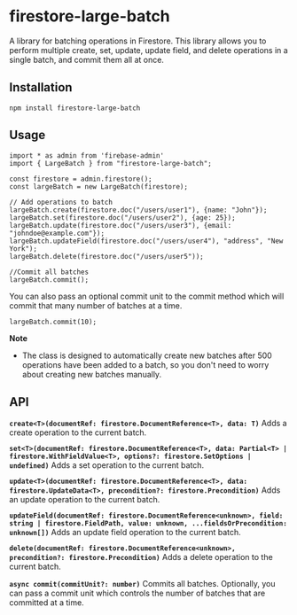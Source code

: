 # firestore-large-batch

A library for batching operations in Firestore. This library allows you to perform multiple create, set, update, update field, and delete operations in a single batch, and commit them all at once.

## Installation

```
npm install firestore-large-batch
```

## Usage

```
import * as admin from 'firebase-admin'
import { LargeBatch } from "firestore-large-batch";

const firestore = admin.firestore();
const largeBatch = new LargeBatch(firestore);

// Add operations to batch
largeBatch.create(firestore.doc("/users/user1"), {name: "John"});
largeBatch.set(firestore.doc("/users/user2"), {age: 25});
largeBatch.update(firestore.doc("/users/user3"), {email: "johndoe@example.com"});
largeBatch.updateField(firestore.doc("/users/user4"), "address", "New York");
largeBatch.delete(firestore.doc("/users/user5"));

//Commit all batches
largeBatch.commit();
```

You can also pass an optional commit unit to the commit method which will commit that many number of batches at a time.

```
largeBatch.commit(10);
```

**Note**

- The class is designed to automatically create new batches after 500 operations have been added to a batch, so you don't need to worry about creating new batches manually.

## API

**`create<T>(documentRef: firestore.DocumentReference<T>, data: T)`**
Adds a create operation to the current batch.

**`set<T>(documentRef: firestore.DocumentReference<T>, data: Partial<T> | firestore.WithFieldValue<T>, options?: firestore.SetOptions | undefined)`**
Adds a set operation to the current batch.

**`update<T>(documentRef: firestore.DocumentReference<T>, data: firestore.UpdateData<T>, precondition?: firestore.Precondition)`**
Adds an update operation to the current batch.

**`updateField(documentRef: firestore.DocumentReference<unknown>, field: string | firestore.FieldPath, value: unknown, ...fieldsOrPrecondition: unknown[])`**
Adds an update field operation to the current batch.

**`delete(documentRef: firestore.DocumentReference<unknown>, precondition?: firestore.Precondition)`**
Adds a delete operation to the current batch.

**`async commit(commitUnit?: number)`**
Commits all batches. Optionally, you can pass a commit unit which controls the number of batches that are committed at a time.
